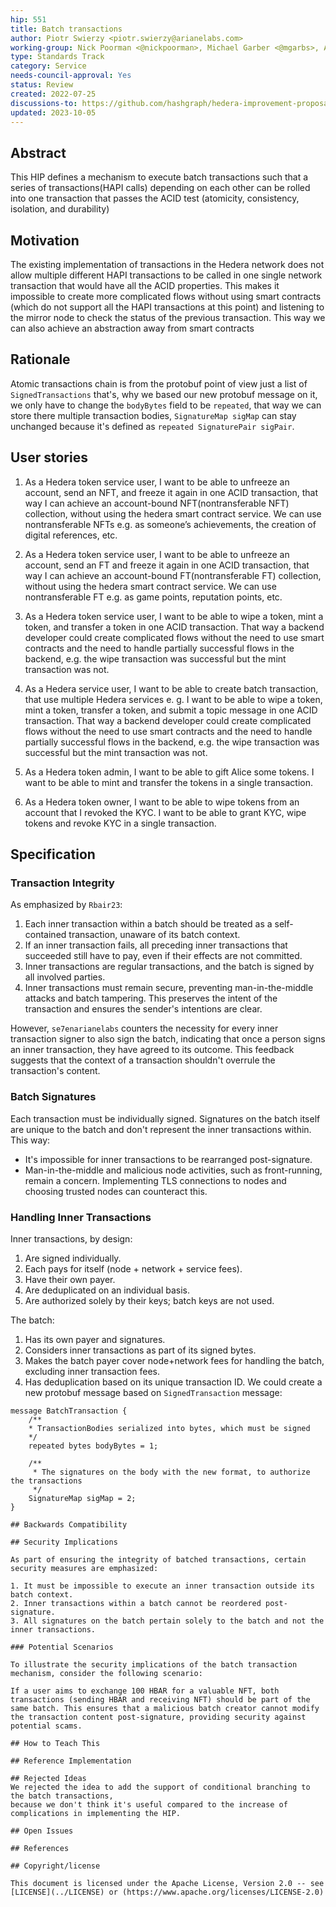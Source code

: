 ```yaml
---
hip: 551
title: Batch transactions
author: Piotr Swierzy <piotr.swierzy@arianelabs.com>
working-group: Nick Poorman <@nickpoorman>, Michael Garber <@mgarbs>, Ashe Oro <@Ashe-Oro>, Bug Bytes <@bugbytes>, Patrick Woo-Sam <@pwoosam>
type: Standards Track
category: Service
needs-council-approval: Yes
status: Review
created: 2022-07-25
discussions-to: https://github.com/hashgraph/hedera-improvement-proposal/discussions/531
updated: 2023-10-05
---
```


## Abstract

This HIP defines a mechanism to execute batch transactions such that a series of transactions(HAPI calls) depending on each other can be rolled into one transaction that passes the ACID test (atomicity, consistency, isolation, and durability)

## Motivation

The existing implementation of transactions in the Hedera network does not allow multiple different HAPI transactions to be called in one single network transaction that would have all the ACID properties.
This makes it impossible to create more complicated flows without using smart contracts (which do not support all the HAPI transactions at this point) and listening to the mirror node to check the status of the previous transaction.
This way we can also achieve an abstraction away from smart contracts

## Rationale
Atomic transactions chain is from the protobuf point of view just a list of `SignedTransactions` that's, why we based our new protobuf message on it,
we only have to change the `bodyBytes` field to be `repeated`, that way we can store there multiple transaction bodies,
`SignatureMap sigMap` can stay unchanged because it's defined as `repeated SignaturePair sigPair`.

## User stories

1. As a Hedera token service user, I want to be able to unfreeze an account, send an NFT, and freeze it again in one ACID transaction, that way I can achieve an account-bound NFT(nontransferable NFT) collection, without using the hedera smart contract service.
We can use nontransferable NFTs e.g. as someone’s achievements, the creation of digital references, etc.

2. As a Hedera token service user, I want to be able to unfreeze an account, send an FT and freeze it again in one ACID transaction, that way I can achieve an account-bound FT(nontransferable FT) collection, without using the hedera smart contract service.
We can use nontransferable FT e.g. as game points, reputation points, etc.

3. As a Hedera token service user, I want to be able to wipe a token, mint a token, and transfer a token in one ACID transaction.
That way a backend developer could create complicated flows without the need to use smart contracts and the need to handle partially successful flows in the backend,
e.g. the wipe transaction was successful but the mint transaction was not.

4. As a Hedera service user, I want to be able to create batch transaction, that use multiple Hedera services e. g.
I want to be able to wipe a token, mint a token, transfer a token, and submit a topic message in one ACID transaction.
That way a backend developer could create complicated flows without the need to use smart contracts and the need to handle partially successful flows in the backend,
e.g. the wipe transaction was successful but the mint transaction was not.

5. As a Hedera token admin, I want to be able to gift Alice some tokens. I want to be able to mint and transfer the tokens in a single transaction.

6. As a Hedera token owner, I want to be able to wipe tokens from an account that I revoked the KYC. I want to be able to grant KYC, wipe tokens and revoke KYC in a single transaction.

## Specification

### Transaction Integrity

As emphasized by `Rbair23`:

1. Each inner transaction within a batch should be treated as a self-contained transaction, unaware of its batch context.
2. If an inner transaction fails, all preceding inner transactions that succeeded still have to pay, even if their effects are not committed.
3. Inner transactions are regular transactions, and the batch is signed by all involved parties.
4. Inner transactions must remain secure, preventing man-in-the-middle attacks and batch tampering. This preserves the intent of the transaction and ensures the sender's intentions are clear.

However, `se7enarianelabs` counters the necessity for every inner transaction signer to also sign the batch, indicating that once a person signs an inner transaction, they have agreed to its outcome. This feedback suggests that the context of a transaction shouldn't overrule the transaction's content.

### Batch Signatures

Each transaction must be individually signed. Signatures on the batch itself are unique to the batch and don't represent the inner transactions within. This way:

- It's impossible for inner transactions to be rearranged post-signature.
- Man-in-the-middle and malicious node activities, such as front-running, remain a concern. Implementing TLS connections to nodes and choosing trusted nodes can counteract this.
  
### Handling Inner Transactions

Inner transactions, by design:

1. Are signed individually.
2. Each pays for itself (node + network + service fees).
3. Have their own payer.
4. Are deduplicated on an individual basis.
5. Are authorized solely by their keys; batch keys are not used.

The batch:

1. Has its own payer and signatures.
2. Considers inner transactions as part of its signed bytes.
3. Makes the batch payer cover node+network fees for handling the batch, excluding inner transaction fees.
4. Has deduplication based on its unique transaction ID.
We could create a new protobuf message based on `SignedTransaction` message:
```
message BatchTransaction {
    /**
    * TransactionBodies serialized into bytes, which must be signed
    */
    repeated bytes bodyBytes = 1;

    /**
     * The signatures on the body with the new format, to authorize the transactions
     */
    SignatureMap sigMap = 2;
}

## Backwards Compatibility

## Security Implications

As part of ensuring the integrity of batched transactions, certain security measures are emphasized:

1. It must be impossible to execute an inner transaction outside its batch context.
2. Inner transactions within a batch cannot be reordered post-signature.
3. All signatures on the batch pertain solely to the batch and not the inner transactions.

### Potential Scenarios

To illustrate the security implications of the batch transaction mechanism, consider the following scenario:

If a user aims to exchange 100 HBAR for a valuable NFT, both transactions (sending HBAR and receiving NFT) should be part of the same batch. This ensures that a malicious batch creator cannot modify the transaction content post-signature, providing security against potential scams.

## How to Teach This

## Reference Implementation

## Rejected Ideas
We rejected the idea to add the support of conditional branching to the batch transactions,
because we don't think it's useful compared to the increase of complications in implementing the HIP.

## Open Issues

## References

## Copyright/license

This document is licensed under the Apache License, Version 2.0 -- see [LICENSE](../LICENSE) or (https://www.apache.org/licenses/LICENSE-2.0)
